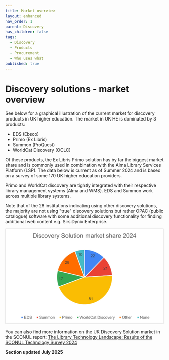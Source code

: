```yaml
---
title: Market overview
layout: enhanced
nav_order: 1
parent: Discovery
has_children: false
tags:
  - Discovery
  - Products
  - Procurement
  - Who uses what
published: true
---
```

# Discovery solutions - market overview

See below for a graphical illustration of the current market for discovery products in UK higher education. The market in UK HE is dominated by 3 products:

* EDS (Ebsco)
* Primo (Ex Libris)
* Summon (ProQuest)
* WorldCat Discovery (OCLC)

Of these products, the Ex Libris Primo solution has by far the biggest market share and is commonly used in combination with the Alma Library Services Platform (LSP). The data below is current as of Summer 2024 and is based on a survey of some 170 UK higher education providers.

Primo and WorldCat discovery are tightly integrated with their respective library management systems (Alma and WMS). EDS and Summon work across multiple library systems.

Note that of the 28 institutions indicating using other discovery solutions, the majority are not using "true" discovery solutions but rather OPAC (public catalogue) software with some additional discovery functionality for finding additional web content e.g. SirsiDynix Enterprise.



![Discovery Solution market share](/assets/images/discovery-solution-market-share-pie-chart.jpg "Discovery Solution market share")

You can also find more information on the UK Discovery Solution market in the 
SCONUL report: [The Library Technology Landscape: Results of the SCONUL Technology Survey 2024](https://www.sconul.ac.uk/knowledge-hub/library-technologies/the-library-technology-landscape/)

[](https://www.sconul.ac.uk/knowledge-hub/library-technologies/the-library-technology-landscape/)

[](https://www.sconul.ac.uk/knowledge-hub/library-technologies/the-library-technology-landscape/)
**Section updated July 2025**

